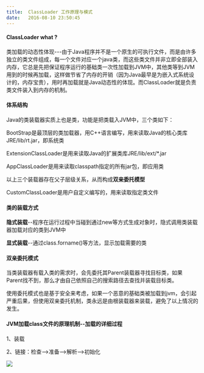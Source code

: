 ```yaml
---
title:  ClassLoader 工作原理与模式
date:   2016-08-10 23:50:45
---
```

#### ClassLoader what ?
类加载的动态性体现---由于Java程序并不是一个原生的可执行文件，而是由许多独立的类文件组成，每一个文件对应一个java类，而这些类文件并非立即全部装入内存，它总是先把保证程序运行的基础类一次性加载到JVM中，其他类等到JVM用到的时候再加载，这样做节省了内存的开销（因为Java最早是为嵌入式系统设计的，内存宝贵），用时再加载就是Java动态性的体现。而ClassLoader就是负责类文件装入到内存的机制。
#### 体系结构
Java的类装载器实质上也是类，功能是把类载入JVM中，三个类如下：

BootStrap是最顶层的类加载器，用C++语言编写，用来读取Java的核心类库JRE/lib/rt.jar，即系统类

ExtensionClassLoader是用来读取Java的扩展类库JRE/lib/ext/*.jar

AppClassLoader是用来读取classpath指定的所有jar包，即应用类

以上三个装载器存在父子层级关系，从而构成**双亲委托模型**

CustomClassLoader是用户自定义编写的，用来读取指定类文件

#### 类的装载方式
**隐式装载**--程序在运行过程中当碰到通过new等方式生成对象时，隐式调用类装载器加载对应的类到JVM中

**显式装载**--通过class.forname()等方法，显示加载需要的类

#### 双亲委托模式
当类装载器有载入类的需求时，会先委托其Parent装载器寻找目标类，如果Parent找不到，那么才由自己依照自己的搜索路径去查找并装载目标类。

使用委托模式也是基于安全来考虑，如果一个恶意的基础类被加载到jvm，会引起严重后果，但使用双亲委托机制，类永远是由根装载器来装载，避免了以上情况的发生。

#### JVM加载class文件的原理机制--加载的详细过程

1、装载

2、链接：检查-->准备-->解析-->初始化

![](http://i4.buimg.com/595056/7ece92f638ef9afd.png)